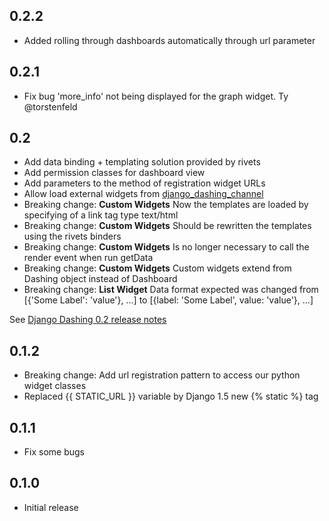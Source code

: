 ## 0.2.2

- Added rolling through dashboards automatically through url parameter

## 0.2.1

- Fix bug 'more_info' not being displayed for the graph widget. Ty @torstenfeld

## 0.2

- Add data binding + templating solution provided by rivets
- Add permission classes for dashboard view
- Add parameters to the method of registration widget URLs
- Allow load external widgets from [django_dashing_channel](https://github.com/talpor/django-dashing-channel)
- Breaking change: **Custom Widgets** Now the templates are loaded by specifying of a link tag type text/html
- Breaking change: **Custom Widgets** Should be rewritten the templates using the rivets binders
- Breaking change: **Custom Widgets** Is no longer necessary to call the render event when run getData
- Breaking change: **Custom Widgets** Custom widgets extend from Dashing object instead of Dashboard
- Breaking change: **List Widget** Data format expected was changed from [{'Some Label': 'value'}, ...] to [{label: 'Some Label', value: 'value'}, ...]

See [Django Dashing 0.2 release notes](https://github.com/talpor/django-dashing/wiki/Django-Dashing-0.2-release-notes)

## 0.1.2

- Breaking change: Add url registration pattern to access our python widget classes
- Replaced {{ STATIC_URL }} variable by Django 1.5 new {% static %} tag

## 0.1.1

- Fix some bugs

## 0.1.0

- Initial release
